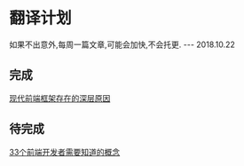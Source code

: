 # 翻译计划

如果不出意外,每周一篇文章,可能会加快,不会托更. --- 2018.10.22

## 完成
[现代前端框架存在的深层原因](The_deepest_reason_why_modern_JavaScript_frameworks_exist/README.md)

## 待完成
[33个前端开发者需要知道的概念](33_Concepts_Every_JavaScript_Developer_Should_Know/README.md)
